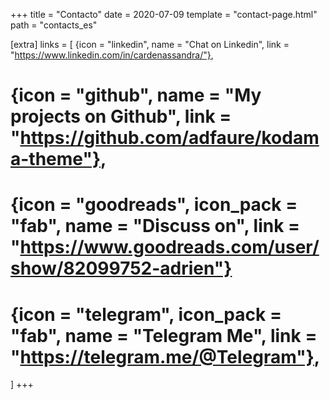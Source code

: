 +++
title = "Contacto"
date = 2020-07-09
template = "contact-page.html"
path = "contacts_es"

[extra]
links = [
  {icon = "linkedin", name = "Chat on Linkedin", link = "https://www.linkedin.com/in/cardenassandra/"},
  # {icon = "github", name = "My projects on Github", link = "https://github.com/adfaure/kodama-theme"},
  # {icon = "goodreads", icon_pack = "fab", name = "Discuss on", link = "https://www.goodreads.com/user/show/82099752-adrien"}
  # {icon = "telegram", icon_pack = "fab", name = "Telegram Me", link = "https://telegram.me/@Telegram"},
  ]
+++
